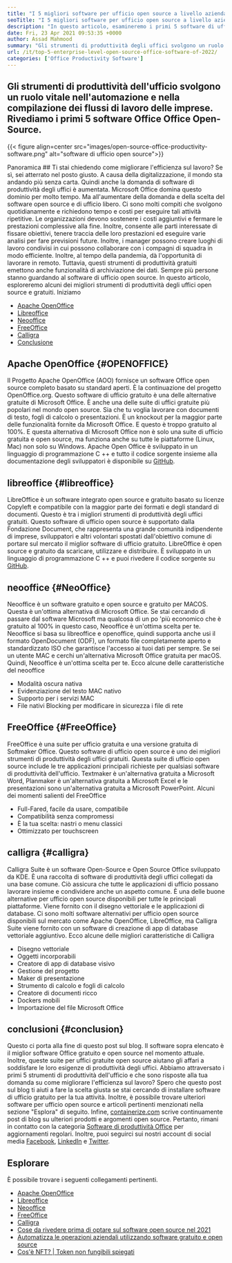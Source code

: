 ```yaml
---
title: "I 5 migliori software per ufficio open source a livello aziendale di 2022" 
seoTitle: "I 5 migliori software per ufficio open source a livello aziendale di 2022" 
description: "In questo articolo, esamineremo i primi 5 software di ufficio open source. Questi software includono Apache OpenOffice, LibreOffice, Neooffice, FreeOffice e Calligra." 
date: Fri, 23 Apr 2021 09:53:35 +0000
author: Assad Mahmood
summary: "Gli strumenti di produttività degli uffici svolgono un ruolo vitale nell'automazione e nella compilazione dei flussi di lavoro di Business. Rivediamo i primi 5 software Office Office Open-Source." 
url: /it/top-5-enterprise-level-open-source-office-software-of-2022/
categories: ['Office Productivity Software']
---
```


## Gli strumenti di produttività dell'ufficio svolgono un ruolo vitale nell'automazione e nella compilazione dei flussi di lavoro delle imprese. Rivediamo i primi 5 software Office Office Open-Source.

{{< figure align=center src="images/open-source-office-productivity-software.png" alt="software di ufficio open source">}}


Panoramica ## 
Ti stai chiedendo come migliorare l'efficienza sul lavoro? Se sì, sei atterrato nel posto giusto. A causa della digitalizzazione, il mondo sta andando più senza carta. Quindi anche la domanda di software di produttività degli uffici è aumentata. Microsoft Office domina questo dominio per molto tempo. Ma all'aumentare della domanda e della scelta del software open source e di ufficio libero. Ci sono molti compiti che svolgono quotidianamente e richiedono tempo e costi per eseguire tali attività ripetitive. Le organizzazioni devono sostenere i costi aggiuntivi e fermare le prestazioni complessive alla fine. Inoltre, consente alle parti interessate di fissare obiettivi, tenere traccia delle loro prestazioni ed eseguire varie analisi per fare previsioni future.
Inoltre, i manager possono creare luoghi di lavoro condivisi in cui possono collaborare con i compagni di squadra in modo efficiente. Inoltre, al tempo della pandemia, dà l'opportunità di lavorare in remoto. Tuttavia, questi strumenti di produttività gratuiti emettono anche funzionalità di archiviazione dei dati. Sempre più persone stanno guardando al software di ufficio open source. In questo articolo, esploreremo alcuni dei migliori strumenti di produttività degli uffici open source e gratuiti. Iniziamo
  * [Apache OpenOffice][1]
  * [Libreoffice][2]
  * [Neooffice][3]
  * [FreeOffice][4]
  * [Calligra][5]
  * [Conclusione][6]

## Apache OpenOffice   {#OPENOFFICE}
Il Progetto Apache OpenOffice (AOO) fornisce un software Office open source completo basato su standard aperti. È la continuazione del progetto OpenOffice.org. Questo software di ufficio gratuito è una delle alternative gratuite di Microsoft Office. È anche una delle suite di uffici gratuite più popolari nel mondo open source. Sia che tu voglia lavorare con documenti di testo, fogli di calcolo o presentazioni. È un knockout per la maggior parte delle funzionalità fornite da Microsoft Office. E questo è troppo gratuito al 100%. E questa alternativa di Microsoft Office non è solo una suite di ufficio gratuita e open source, ma funziona anche su tutte le piattaforme (Linux, Mac) non solo su Windows.
Apache Open Office è sviluppato in un linguaggio di programmazione C ++ e tutto il codice sorgente insieme alla documentazione degli sviluppatori è disponibile su [GitHub][7].

## libreoffice   {#libreoffice}
LibreOffice è un software integrato open source e gratuito basato su licenze Copyleft e compatibile con la maggior parte dei formati e degli standard di documenti. Questo è tra i migliori strumenti di produttività degli uffici gratuiti.
Questo software di ufficio open source è supportato dalla Fondazione Document, che rappresenta una grande comunità indipendente di imprese, sviluppatori e altri volontari spostati dall'obiettivo comune di portare sul mercato il miglior software di ufficio gratuito.
LibreOffice è open source e gratuito da scaricare, utilizzare e distribuire. È sviluppato in un linguaggio di programmazione C ++ e puoi rivedere il codice sorgente su [GitHub][8].

## neooffice   {#NeoOffice}
Neooffice è un software gratuito e open source e gratuito per MACOS. Questa è un'ottima alternativa di Microsoft Office. Se stai cercando di passare dal software Microsoft ma qualcosa di un po 'più economico che è gratuito al 100% in questo caso, Neooffice è un'ottima scelta per te.
Neooffice si basa su libreoffice e openoffice, quindi supporta anche usi il formato OpenDocument (ODF), un formato file completamente aperto e standardizzato ISO che garantisce l'accesso ai tuoi dati per sempre. Se sei un utente MAC e cerchi un'alternativa Microsoft Office gratuita per macOS. Quindi, Neooffice è un'ottima scelta per te.
Ecco alcune delle caratteristiche del neooffice
  * Modalità oscura nativa
  * Evidenziazione del testo MAC nativo
  * Supporto per i servizi MAC
  * File nativi Blocking per modificare in sicurezza i file di rete

## FreeOffice   {#FreeOffice}
FreeOffice è una suite per ufficio gratuita e una versione gratuita di Softmaker Office. Questo software di ufficio open source è uno dei migliori strumenti di produttività degli uffici gratuiti. Questa suite di ufficio open source include le tre applicazioni principali richieste per qualsiasi software di produttività dell'ufficio.
Textmaker è un'alternativa gratuita a Microsoft Word, Planmaker è un'alternativa gratuita a Microsoft Excel e le presentazioni sono un'alternativa gratuita a Microsoft PowerPoint.
Alcuni dei momenti salienti del FreeOffice
  * Full-Fared, facile da usare, compatibile
  * Compatibilità senza compromessi
  * È la tua scelta: nastri o menu classici
  * Ottimizzato per touchscreen

## calligra   {#calligra}
Calligra Suite è un software Open-Source e Open Source Office sviluppato da KDE. È una raccolta di software di produttività degli uffici collegati da una base comune. Ciò assicura che tutte le applicazioni di ufficio possano lavorare insieme e condividere anche un aspetto comune. È una delle buone alternative per ufficio open source disponibili per tutte le principali piattaforme. Viene fornito con il disegno vettoriale e le applicazioni di database.
Ci sono molti software alternativi per ufficio open source disponibili sul mercato come Apache OpenOffice, LibreOffice, ma Calligra Suite viene fornito con un software di creazione di app di database vettoriale aggiuntivo.
Ecco alcune delle migliori caratteristiche di Calligra
  * Disegno vettoriale
  * Oggetti incorporabili
  * Creatore di app di database visivo
  * Gestione del progetto
  * Maker di presentazione
  * Strumento di calcolo e fogli di calcolo
  * Creatore di documenti ricco
  * Dockers mobili
  * Importazione del file Microsoft Office

## conclusioni   {#conclusion}
Questo ci porta alla fine di questo post sul blog. Il software sopra elencato è il miglior software Office gratuito e open source nel momento attuale. Inoltre, queste suite per uffici gratuite open source aiutano gli affari a soddisfare le loro esigenze di produttività degli uffici. Abbiamo attraversato i primi 5 strumenti di produttività dell'ufficio e che sono risposte alla tua domanda su come migliorare l'efficienza sul lavoro? Spero che questo post sul blog ti aiuti a fare la scelta giusta se stai cercando di installare software di ufficio gratuito per la tua attività. Inoltre, è possibile trovare ulteriori software per ufficio open source e articoli pertinenti menzionati nella sezione "Esplora" di seguito.
Infine, [containerize.com][9] scrive continuamente post di blog su ulteriori prodotti e argomenti open source. Pertanto, rimani in contatto con la categoria [Software di produttività Office][10] per aggiornamenti regolari. Inoltre, puoi seguirci sui nostri account di social media [Facebook][11], [LinkedIn][12] e [Twitter][13].

## Esplorare
È possibile trovare i seguenti collegamenti pertinenti.
  * [Apache OpenOffice][14]
  * [Libreoffice][15]
  * [Neooffice][16]
  * [FreeOffice][17]
  * [Calligra][18]
  * [Cose da rivedere prima di optare sul software open source nel 2021][19]
  * [Automatizza le operazioni aziendali utilizzando software gratuito e open source][20]
  * [Cos'è NFT? | Token non fungibili spiegati][21]

  
[1]: #openoffice
[2]: #libreoffice
[3]: #neooffice
[4]: #freeoffice
[5]: #calligra
[6]: #conclusion
[7]: https://github.com/apache/openoffice
[8]: https://github.com/LibreOffice/core
[9]: https://www.containerize.com/
[10]: https://products.containerize.com/office-productivity/
[11]: https://web.facebook.com/containerize
[12]: https://www.linkedin.com/company/containerize/
[13]: https://twitter.com/containerize_co
[14]: https://products.containerize.com/office-productivity/apache-open-office
[15]: https://products.containerize.com/office-productivity/libreoffice
[16]: https://products.containerize.com/office-productivity/neooffice
[17]: https://products.containerize.com/office-productivity/freeoffice
[18]: https://products.containerize.com/office-productivity/calligra
[19]: https://blog.containerize.com/cmdb-software/things-to-review-before-opting-open-source-software-in-2021/
[20]: https://blog.containerize.com/blogging/automate-business-operations-using-open-source-software/
[21]: https://blog.containerize.com/blockchain-platforms/what-is-nft-non-fungible-tokens-explained/

